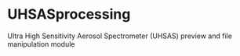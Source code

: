 # UHSASprocessing
Ultra High Sensitivity Aerosol Spectrometer (UHSAS) preview and file manipulation module
